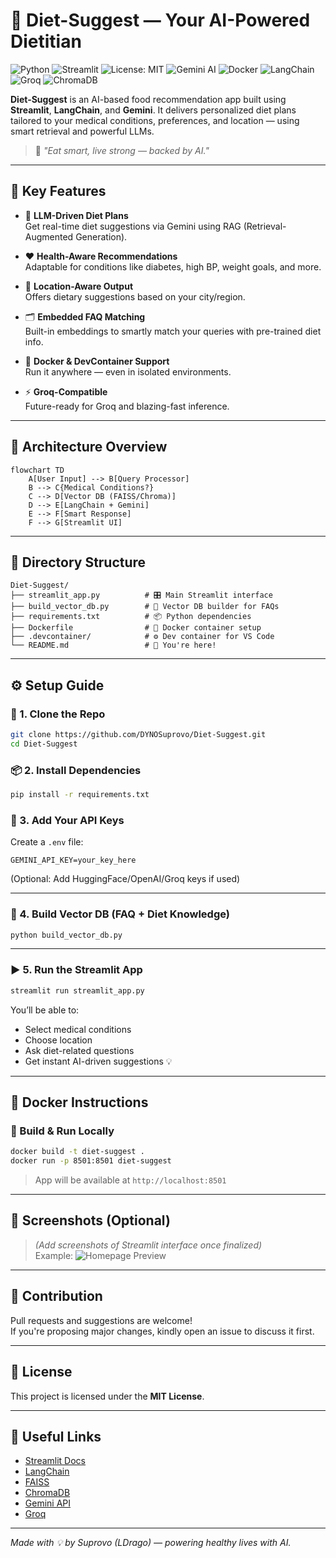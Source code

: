 # 🥗 Diet-Suggest — Your AI-Powered Dietitian

![Python](https://img.shields.io/badge/Python-3.9%2B-blue)
![Streamlit](https://img.shields.io/badge/Streamlit-%E2%9D%A4-red)
![License: MIT](https://img.shields.io/badge/License-MIT-green)
![Gemini AI](https://img.shields.io/badge/Gemini-Powered-blueviolet)
![Docker](https://img.shields.io/badge/Docker-Ready-2496ED)
![LangChain](https://img.shields.io/badge/LangChain-Enabled-yellowgreen)
![Groq](https://img.shields.io/badge/Groq-Compatible-orange)
![ChromaDB](https://img.shields.io/badge/ChromaDB-Vector%20DB-critical)

**Diet-Suggest** is an AI-based food recommendation app built using **Streamlit**, **LangChain**, and **Gemini**. It delivers personalized diet plans tailored to your medical conditions, preferences, and location — using smart retrieval and powerful LLMs.

> 🚀 *"Eat smart, live strong — backed by AI."*

---

## 🌟 Key Features

- 🧠 **LLM-Driven Diet Plans**  
  Get real-time diet suggestions via Gemini using RAG (Retrieval-Augmented Generation).

- ❤️ **Health-Aware Recommendations**  
  Adaptable for conditions like diabetes, high BP, weight goals, and more.

- 📍 **Location-Aware Output**  
  Offers dietary suggestions based on your city/region.

- 🗂 **Embedded FAQ Matching**  
  Built-in embeddings to smartly match your queries with pre-trained diet info.

- 🐳 **Docker & DevContainer Support**  
  Run it anywhere — even in isolated environments.

- ⚡ **Groq-Compatible**  
  Future-ready for Groq and blazing-fast inference.

---

## 🧠 Architecture Overview

```mermaid
flowchart TD
    A[User Input] --> B[Query Processor]
    B --> C{Medical Conditions?}
    C --> D[Vector DB (FAISS/Chroma)]
    D --> E[LangChain + Gemini]
    E --> F[Smart Response]
    F --> G[Streamlit UI]
```

---

## 📁 Directory Structure

```
Diet-Suggest/
├── streamlit_app.py          # 🎛️ Main Streamlit interface
├── build_vector_db.py        # 🧠 Vector DB builder for FAQs
├── requirements.txt          # 📦 Python dependencies
├── Dockerfile                # 🐳 Docker container setup
├── .devcontainer/            # ⚙️ Dev container for VS Code
└── README.md                 # 📖 You're here!
```

---

## ⚙️ Setup Guide

### 🔁 1. Clone the Repo

```bash
git clone https://github.com/DYNOSuprovo/Diet-Suggest.git
cd Diet-Suggest
```

### 📦 2. Install Dependencies

```bash
pip install -r requirements.txt
```

### 🔑 3. Add Your API Keys

Create a `.env` file:

```env
GEMINI_API_KEY=your_key_here
```

(Optional: Add HuggingFace/OpenAI/Groq keys if used)

---

### 🧠 4. Build Vector DB (FAQ + Diet Knowledge)

```bash
python build_vector_db.py
```

---

### ▶️ 5. Run the Streamlit App

```bash
streamlit run streamlit_app.py
```

You’ll be able to:
- Select medical conditions
- Choose location
- Ask diet-related questions
- Get instant AI-driven suggestions 💡

---

## 🐳 Docker Instructions

### 🔧 Build & Run Locally

```bash
docker build -t diet-suggest .
docker run -p 8501:8501 diet-suggest
```

> App will be available at `http://localhost:8501`

---

## 📸 Screenshots (Optional)

> *(Add screenshots of Streamlit interface once finalized)*  
> Example:
> ![Homepage Preview](assets/preview.png)

---

## 🤝 Contribution

Pull requests and suggestions are welcome!  
If you're proposing major changes, kindly open an issue to discuss it first.

---

## 📜 License

This project is licensed under the **MIT License**.

---

## 🔗 Useful Links

- [Streamlit Docs](https://docs.streamlit.io/)
- [LangChain](https://docs.langchain.com/)
- [FAISS](https://github.com/facebookresearch/faiss)
- [ChromaDB](https://www.trychroma.com/)
- [Gemini API](https://cloud.google.com/vertex-ai/docs/generative-ai/overview)
- [Groq](https://groq.com/)

---

*Made with 💡 by Suprovo (LDrago) — powering healthy lives with AI.*
